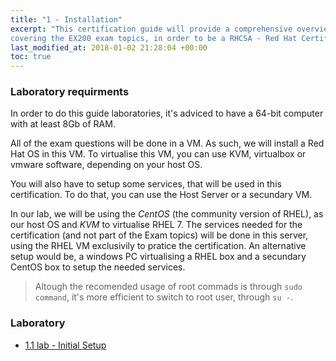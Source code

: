 ```yaml
---
title: "1 - Installation"
excerpt: "This certification guide will provide a comprehensive overview of Red Hat Enterprise Linux, RHEL 7,
covering the EX200 exam topics, in order to be a RHCSA - Red Hat Certified System Administrator Guide."
last_modified_at: 2018-01-02 21:28:04 +00:00
toc: true
---
```


### Laboratory requirments
In order to do this guide laboratories, it's adviced to have a 64-bit computer with at least 8Gb of RAM.

All of the exam questions will be done in a VM. As such, we will install a Red Hat OS in this VM. To virtualise this VM, you can use KVM, virtualbox or vmware software, depending on your host OS.

You will also have to setup some services, that will be used in this certification.
To do that, you can use the Host Server or a secundary VM.

In our lab, we will be using the *CentOS* (the community version of RHEL), as our host OS and *KVM* to virtualise RHEL 7.
The services needed for the certification (and not part of the Exam topics) will be done in this server, using the RHEL VM exclusivily to pratice the certification. An alternative setup would be, a windows PC virtualising a RHEL box and a secundary CentOS box to setup the needed services.

> Altough the recomended usage of root commads is through `sudo command`, it's more efficient to switch to root user, through `su -`.

### Laboratory

* [1.1 lab - Initial Setup](/RHCSA/01.01-install/)
